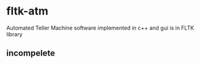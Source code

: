 # fltk-atm
Automated Teller Machine software implemented in c++ and gui is in FLTK library

## incompelete ##
